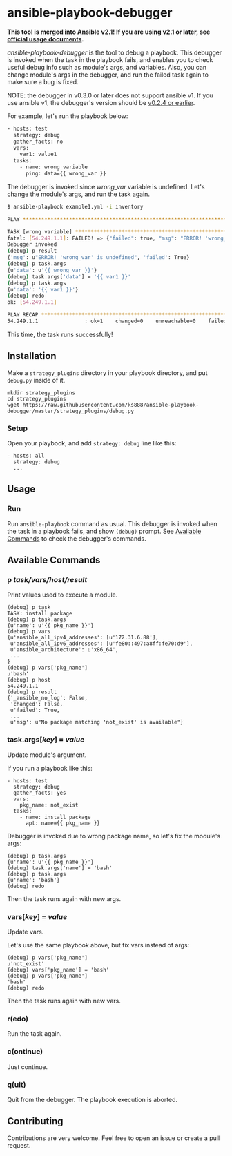 # ansible-playbook-debugger

**This tool is merged into Ansible v2.1! If you are using v2.1 or later, see [official usage documents](http://docs.ansible.com/ansible/playbooks_debugger.html).**

*ansible-playbook-debugger* is the tool to debug a playbook. This debugger is invoked when the task in the playbook fails, and enables you to check useful debug info such as module's args, and variables. Also, you can change module's args in the debugger, and run the failed task again to make sure a bug is fixed.

NOTE: the debugger in v0.3.0 or later does not support ansible v1. If you use ansible v1, the debugger's version should be [v0.2.4 or earlier](https://github.com/ks888/ansible-playbook-debugger/tree/v0.2.4).

For example, let's run the playbook below:

```bash
- hosts: test
  strategy: debug
  gather_facts: no
  vars:
    var1: value1
  tasks:
    - name: wrong variable
      ping: data={{ wrong_var }}
```

The debugger is invoked since *wrong_var* variable is undefined. Let's change the module's args, and run the task again.

```bash
$ ansible-playbook example1.yml -i inventory

PLAY ***************************************************************************

TASK [wrong variable] **********************************************************
fatal: [54.249.1.1]: FAILED! => {"failed": true, "msg": "ERROR! 'wrong_var' is undefined"}
Debugger invoked
(debug) p result
{'msg': u"ERROR! 'wrong_var' is undefined", 'failed': True}
(debug) p task.args
{u'data': u'{{ wrong_var }}'}
(debug) task.args['data'] = '{{ var1 }}'
(debug) p task.args
{u'data': '{{ var1 }}'}
(debug) redo
ok: [54.249.1.1]

PLAY RECAP *********************************************************************
54.249.1.1               : ok=1    changed=0    unreachable=0    failed=0
```

This time, the task runs successfully!

## Installation

Make a `strategy_plugins` directory in your playbook directory, and put `debug.py` inside of it.

```
mkdir strategy_plugins
cd strategy_plugins
wget https://raw.githubusercontent.com/ks888/ansible-playbook-debugger/master/strategy_plugins/debug.py
```

### Setup

Open your playbook, and add `strategy: debug` line like this:

```
- hosts: all
  strategy: debug
  ...
```

## Usage

### Run

Run `ansible-playbook` command as usual. This debugger is invoked when the task in a playbook fails, and show `(debug)` prompt. See [Available Commands](#available-commands) to check the debugger's commands.

## Available Commands

### p *task/vars/host/result*

Print values used to execute a module.

```
(debug) p task
TASK: install package
(debug) p task.args
{u'name': u'{{ pkg_name }}'}
(debug) p vars
{u'ansible_all_ipv4_addresses': [u'172.31.6.88'],
 u'ansible_all_ipv6_addresses': [u'fe80::497:a8ff:fe70:d9'],
 u'ansible_architecture': u'x86_64',
 ...
}
(debug) p vars['pkg_name']
u'bash'
(debug) p host
54.249.1.1
(debug) p result
{'_ansible_no_log': False,
 'changed': False,
 u'failed': True,
 ...
 u'msg': u"No package matching 'not_exist' is available"}
```

### task.args[*key*] = *value*

Update module's argument.

If you run a playbook like this:

```
- hosts: test
  strategy: debug
  gather_facts: yes
  vars:
    pkg_name: not_exist
  tasks:
    - name: install package
      apt: name={{ pkg_name }}
```

Debugger is invoked due to wrong package name, so let's fix the module's args:

```
(debug) p task.args
{u'name': u'{{ pkg_name }}'}
(debug) task.args['name'] = 'bash'
(debug) p task.args
{u'name': 'bash'}
(debug) redo
```

Then the task runs again with new args.

### vars[*key*] = *value*

Update vars.

Let's use the same playbook above, but fix vars instead of args:

```
(debug) p vars['pkg_name']
u'not_exist'
(debug) vars['pkg_name'] = 'bash'
(debug) p vars['pkg_name']
'bash'
(debug) redo
```

Then the task runs again with new vars.

### r(edo)

Run the task again.

### c(ontinue)

Just continue.

### q(uit)

Quit from the debugger. The playbook execution is aborted.

## Contributing

Contributions are very welcome. Feel free to open an issue or create a pull request.
